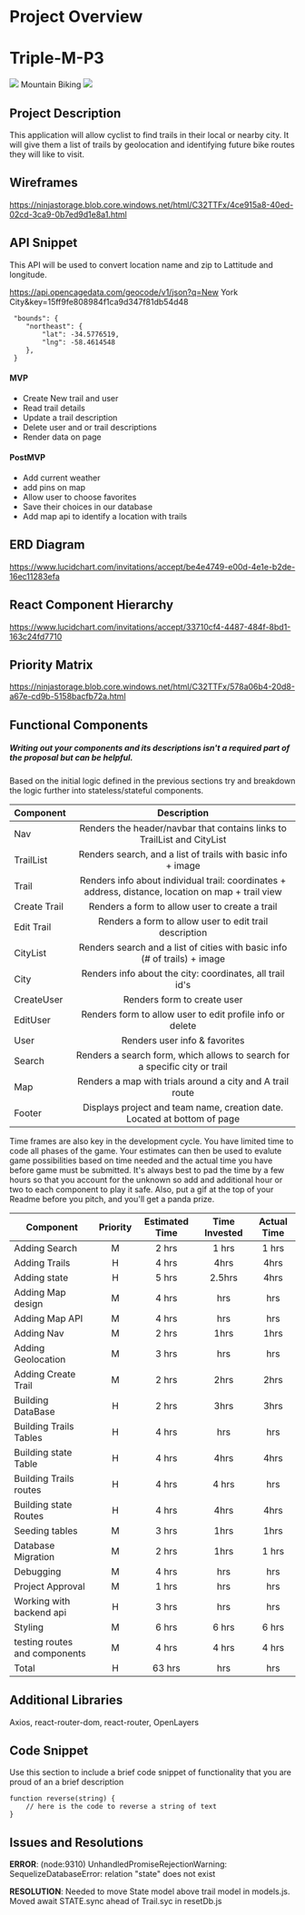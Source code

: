 # Project Overview
# Triple-M-P3
![](https://files.slack.com/files-pri/T0351JZQ0-FPM0UN0SU/image.png)
      Mountain Biking
![](https://slack-imgs.com/?c=1&o1=ro&url=https%3A%2F%2Fmedia0.giphy.com%2Fmedia%2F5vAK2sRnNh6Fi%2Fgiphy-downsized.gif)
## Project Description

This application will allow cyclist to find trails in their local or nearby city. It will give them 
a list of trails by geolocation and identifying future bike routes they will like to visit. 

## Wireframes

https://ninjastorage.blob.core.windows.net/html/C32TTFx/4ce915a8-40ed-02cd-3ca9-0b7ed9d1e8a1.html

## API Snippet
This API will be used to convert location name and zip to Lattitude and longitude.

https://api.opencagedata.com/geocode/v1/json?q=New York City&key=15ff9fe808984f1ca9d347f81db54d48


```
 "bounds": {
    "northeast": {
        "lat": -34.5776519,
        "lng": -58.4614548
    },
 }
``` 

#### MVP 
- Create  New trail and user
- Read trail details
- Update a trail description
- Delete user and or trail descriptions
- Render data on page


#### PostMVP

- Add current weather
- add pins on map
- Allow user to choose favorites
- Save their choices in our database
- Add map api to identify a location with trails

## ERD Diagram

https://www.lucidchart.com/invitations/accept/be4e4749-e00d-4e1e-b2de-16ec11283efa

## React Component Hierarchy

https://www.lucidchart.com/invitations/accept/33710cf4-4487-484f-8bd1-163c24fd7710

## Priority Matrix

https://ninjastorage.blob.core.windows.net/html/C32TTFx/578a06b4-20d8-a67e-cd9b-5158bacfb72a.html

## Functional Components
##### Writing out your components and its descriptions isn't a required part of the proposal but can be helpful.

Based on the initial logic defined in the previous sections try and breakdown the logic further into stateless/stateful components. 

|   Component  | Description | 
| ------------ | :---: |  
| Nav          | Renders the header/navbar that contains links to TrailList and CityList |
| TrailList    | Renders search, and a list of trails with basic info  + image |
| Trail        | Renders info about individual trail: coordinates + address, distance, location on map + trail view |
| Create Trail | Renders a form to allow user to create a trail |
| Edit Trail   | Renders a form to allow user to edit trail description |
| CityList     | Renders search and a list of cities with basic info (# of trails) + image |
| City         | Renders info about the city: coordinates, all trail id's |
| CreateUser   | Renders form to create user |
| EditUser     | Renders form to allow user to edit profile info or delete |
| User         | Renders user info & favorites |
| Search       | Renders a search form, which allows to search for a specific city or trail |
| Map          | Renders a map with trials around a city and A trail route |
| Footer       | Displays project and team name, creation date. Located at bottom of page |


Time frames are also key in the development cycle.  You have limited time to code all phases of the game.  Your estimates can then be used to evalute game possibilities based on time needed and the actual time you have before game must be submitted. It's always best to pad the time by a few hours so that you account for the unknown so add and additional hour or two to each component to play it safe. Also, put a gif at the top of your Readme before you pitch, and you'll get a panda prize.

| Component | Priority | Estimated Time | Time Invested | Actual Time |
| --- | :---: |  :---: | :---: | :---: |
| Adding Search| M | 2 hrs| 1 hrs |1 hrs |
| Adding Trails| H | 4 hrs| 4hrs | 4hrs |
| Adding state  | H | 5 hrs| 2.5hrs | 4hrs |
| Adding Map design  | M | 4 hrs| hrs | hrs |
| Adding Map API| M | 4 hrs| hrs | hrs |
| Adding Nav| M | 2 hrs| 1hrs | 1hrs |
| Adding Geolocation| M | 3 hrs| hrs | hrs |
| Adding Create Trail| M | 2 hrs| 2hrs | 2hrs |
| Building DataBase | H | 2 hrs| 3hrs | 3hrs |
| Building Trails Tables| H | 4 hrs| hrs | hrs |
| Building state Table| H | 4 hrs| 4hrs | 4hrs |
| Building Trails routes| H | 4 hrs|4 hrs | hrs |
| Building state Routes | H | 4 hrs| 4hrs | 4hrs |
| Seeding tables| M | 3 hrs| 1hrs | 1hrs |
| Database Migration | M | 2 hrs| 1hrs | 1 hrs |
| Debugging| M | 4 hrs| hrs | hrs |
| Project Approval | M | 1 hrs| hrs | hrs |
| Working with backend api | H | 3 hrs| hrs | hrs |
| Styling | M | 6 hrs| 6 hrs | 6 hrs |
| testing routes and components| M | 4 hrs| 4 hrs | 4 hrs |
| Total | H | 63 hrs| hrs | hrs |


## Additional Libraries
 Axios, react-router-dom, react-router, OpenLayers 

## Code Snippet

Use this section to include a brief code snippet of functionality that you are proud of an a brief description  

```
function reverse(string) {
	// here is the code to reverse a string of text
}
```

## Issues and Resolutions
**ERROR**: (node:9310) UnhandledPromiseRejectionWarning: SequelizeDatabaseError: relation "state" does not exist
                               
**RESOLUTION**: Needed to move State model above trail model in models.js. Moved await STATE.sync ahead of Trail.syc in resetDb.js